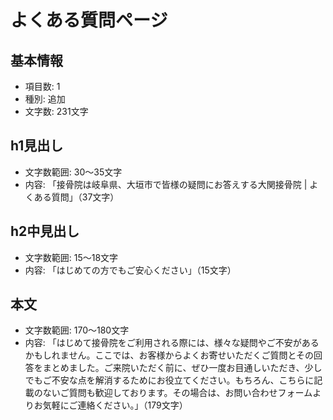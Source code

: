# よくある質問ページ

## 基本情報
- 項目数: 1
- 種別: 追加
- 文字数: 231文字

## h1見出し
- 文字数範囲: 30～35文字
- 内容: 「接骨院は岐阜県、大垣市で皆様の疑問にお答えする大関接骨院 | よくある質問」（37文字）

## h2中見出し
- 文字数範囲: 15～18文字
- 内容: 「はじめての方でもご安心ください」（15文字）

## 本文
- 文字数範囲: 170～180文字
- 内容: 「はじめて接骨院をご利用される際には、様々な疑問やご不安があるかもしれません。ここでは、お客様からよくお寄せいただくご質問とその回答をまとめました。ご来院いただく前に、ぜひ一度お目通しいただき、少しでもご不安な点を解消するためにお役立てください。もちろん、こちらに記載のないご質問も歓迎しております。その場合は、お問い合わせフォームよりお気軽にご連絡ください。」（179文字）

